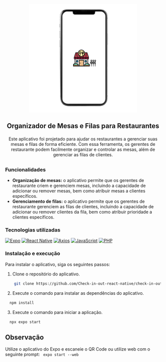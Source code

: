 <p align="center">
    <img src='/tela.png' style='height: 350px;'/>
</p>

## <p align="center">Organizador de Mesas e Filas para Restaurantes</p>

<p align="center">Este aplicativo foi projetado para ajudar os restaurantes a gerenciar suas mesas e filas de forma eficiente. Com essa ferramenta, os gerentes de restaurante podem facilmente organizar e controlar as mesas, além de gerenciar as filas de clientes.
</p>

##

### Funcionalidades

- <b>Organização de mesas:</b> o aplicativo permite que os gerentes de restaurante criem e gerenciem mesas, incluindo a capacidade de adicionar ou remover mesas, bem como atribuir mesas a clientes específicos.
- <b>Gerenciamento de filas:</b> o aplicativo permite que os gerentes de restaurante gerenciem as filas de clientes, incluindo a capacidade de adicionar ou remover clientes da fila, bem como atribuir prioridade a clientes específicos.

### Tecnologias utilizadas

[![Expo][Expo.js]][Expo-url]
[![React Native][ReactNative.js]][ReactNative-url]
[![Axios][Axios.js]][Axios-url]
[![JavaScript][JavaScript.js]][JavaScript-url]
[![PHP][PHP.js]][PHP-url]

### Instalação e execução

Para instalar o aplicativo, siga os seguintes passos:

1. Clone o repositório do aplicativo.
```sh
    git clone https://github.com/Check-in-out-react-native/check-in-out-app.git
```
2. Execute o comando para instalar as dependências do aplicativo.
```sh
  npm install
```
3. Execute o comando para iniciar a aplicação.
```sh
  npx expo start
```

## Observação

Utilize o aplicativo do Expo e escaneie o QR Code ou utilize web com o seguinte prompt:  ``` expo start --web```

<!-- MARKDOWN LINKS & IMAGES -->
<!-- https://www.markdownguide.org/basic-syntax/#reference-style-links -->
[contributors-shield]: https://img.shields.io/github/contributors/othneildrew/Best-README-Template.svg?style=for-the-badge
[contributors-url]: https://github.com/othneildrew/Best-README-Template/graphs/contributors
[forks-shield]: https://img.shields.io/github/forks/othneildrew/Best-README-Template.svg?style=for-the-badge
[forks-url]: https://github.com/othneildrew/Best-README-Template/network/members
[stars-shield]: https://img.shields.io/github/stars/othneildrew/Best-README-Template.svg?style=for-the-badge
[stars-url]: https://github.com/othneildrew/Best-README-Template/stargazers
[issues-shield]: https://img.shields.io/github/issues/othneildrew/Best-README-Template.svg?style=for-the-badge
[issues-url]: https://github.com/othneildrew/Best-README-Template/issues
[license-shield]: https://img.shields.io/github/license/othneildrew/Best-README-Template.svg?style=for-the-badge
[license-url]: https://github.com/othneildrew/Best-README-Template/blob/master/LICENSE.txt
[linkedin-shield]: https://img.shields.io/badge/-LinkedIn-black.svg?style=for-the-badge&logo=linkedin&colorB=555
[linkedin-url]: https://linkedin.com/in/othneildrew
[product-screenshot]: images/screenshot.png
[Next.js]: https://img.shields.io/badge/next.js-000000?style=for-the-badge&logo=nextdotjs&logoColor=white
[Next-url]: https://nextjs.org/
[React.js]: https://img.shields.io/badge/React-20232A?style=for-the-badge&logo=react&logoColor=61DAFB
[React-url]: https://reactjs.org/
[Javascript]: https://www.learn-js.org/
[Vue.js]: https://img.shields.io/badge/Vue.js-35495E?style=for-the-badge&logo=vuedotjs&logoColor=4FC08D
[Vue-url]: https://vuejs.org/
[Angular.io]: https://img.shields.io/badge/Angular-DD0031?style=for-the-badge&logo=angular&logoColor=white
[Angular-url]: https://angular.io/
[Svelte.dev]: https://img.shields.io/badge/Svelte-4A4A55?style=for-the-badge&logo=svelte&logoColor=FF3E00
[Svelte-url]: https://svelte.dev/
[Laravel.com]: https://img.shields.io/badge/Laravel-FF2D20?style=for-the-badge&logo=laravel&logoColor=white
[Laravel-url]: https://laravel.com
[Bootstrap.com]: https://img.shields.io/badge/Bootstrap-563D7C?style=for-the-badge&logo=bootstrap&logoColor=white
[Bootstrap-url]: https://getbootstrap.com
[JQuery.com]: https://img.shields.io/badge/jQuery-0769AD?style=for-the-badge&logo=jquery&logoColor=white
[JQuery-url]: https://jquery.com 
[Axios.js]: https://img.shields.io/badge/Axios-5A29E4?style=for-the-badge&logo=axios&logoColor=white
[Axios-url]: https://axios-http.com/
[PHP.js]: https://img.shields.io/badge/PHP-777BB4?style=for-the-badge&logo=php&logoColor=white
[PHP-url]: https://www.php.net/
[JavaScript.js]: https://img.shields.io/badge/JavaScript-F7DF1E?style=for-the-badge&logo=javascript&logoColor=black
[JavaScript-url]: https://developer.mozilla.org/en-US/docs/Web/JavaScript
[ReactNative.js]: https://img.shields.io/badge/React_Native-20232A?style=for-the-badge&logo=react&logoColor=61DAFB
[ReactNative-url]: https://reactnative.dev/
[Expo.js]: https://img.shields.io/badge/Expo-1B1F23?style=for-the-badge&logo=expo&logoColor=white
[Expo-url]: https://expo.dev/
